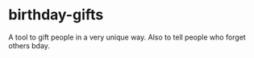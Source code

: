 # birthday-gifts
A tool to gift people in a very unique way.
Also to tell people who forget others bday.
